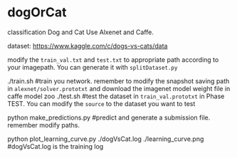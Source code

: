 # dogOrCat
classification Dog and Cat Use Alxenet and Caffe.

dataset: https://www.kaggle.com/c/dogs-vs-cats/data

modify the `train_val.txt` and `test.txt` to appropriate path according to your imagepath. You can generate it with `splitDataset.py`

./train.sh   #train you network. remember to modify the snapshot saving path in `alexnet/solver.prototxt` and download the imagenet model weight file in caffe model zoo
./test.sh     #test the dataset in `train_val.prototxt` in Phase TEST. You can modify the `source` to the dataset you want to test

python make_predictions.py  #predict and generate a submission file. remember modify paths.

python plot_learning_curve.py ./dogVsCat.log ./learning_curve.png  #dogVsCat.log is the training log



